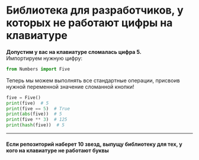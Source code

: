 #  Библиотека для разработчиков, у которых не работают цифры на клавиатуре

<b>Допустим у вас на клавиатуре сломалась цифра 5.</b> <br>
Импортируем нужную цифру:
```Python
from Numbers import Five
```
Теперь мы можем выполнять все стандартные операции, присвоив нужной переменной значение сломанной кнопки!
```Python
five = Five()
print(five)  # 5
print(five == 5)  # True
print(abs(five))  # 5
print(five ** 3)  # 125
print(hash(five))  # 5
```
---
#### Если репозиторий наберет 10 звезд, выпущу библиотеку для тех, у кого на клавиатуре не работают буквы